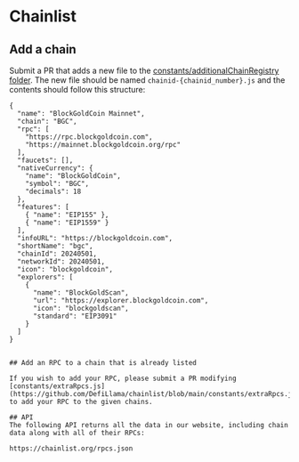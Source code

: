 # Chainlist

## Add a chain

Submit a PR that adds a new file to the [constants/additionalChainRegistry folder](https://github.com/DefiLlama/chainlist/tree/main/constants/additionalChainRegistry). The new file should be named `chainid-{chainid_number}.js` and the contents should follow this structure:
```
{
  "name": "BlockGoldCoin Mainnet",
  "chain": "BGC",
  "rpc": [
    "https://rpc.blockgoldcoin.com",
    "https://mainnet.blockgoldcoin.org/rpc"
  ],
  "faucets": [],
  "nativeCurrency": {
    "name": "BlockGoldCoin",
    "symbol": "BGC",
    "decimals": 18
  },
  "features": [
    { "name": "EIP155" },
    { "name": "EIP1559" }
  ],
  "infoURL": "https://blockgoldcoin.com",
  "shortName": "bgc",
  "chainId": 20240501,
  "networkId": 20240501,
  "icon": "blockgoldcoin",
  "explorers": [
    {
      "name": "BlockGoldScan",
      "url": "https://explorer.blockgoldcoin.com",
      "icon": "blockgoldscan",
      "standard": "EIP3091"
    }
  ]
}


## Add an RPC to a chain that is already listed

If you wish to add your RPC, please submit a PR modifying [constants/extraRpcs.js](https://github.com/DefiLlama/chainlist/blob/main/constants/extraRpcs.js) to add your RPC to the given chains.

## API
The following API returns all the data in our website, including chain data along with all of their RPCs:

https://chainlist.org/rpcs.json

